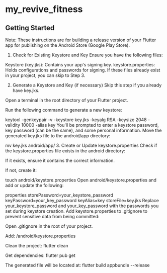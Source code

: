 # my_revive_fitness

## Getting Started
Note: These instructions are for building a release version of your Flutter app for publishing on the Android Store (Google Play Store).
1. Check for Existing Keystore and Key
   Ensure you have the following files:

Keystore (key.jks): Contains your app's signing key.
keystore.properties: Holds configurations and passwords for signing.
If these files already exist in your project, you can skip to Step 3.

2. Generate a Keystore and Key (if necessary)
   Skip this step if you already have key.jks.

Open a terminal in the root directory of your Flutter project.

Run the following command to generate a new keystore:

keytool -genkeypair -v -keystore key.jks -keyalg RSA -keysize 2048 -validity 10000 -alias key
You'll be prompted to enter a keystore password, key password (can be the same), and some personal information.
Move the generated key.jks file to the android/app directory:

mv key.jks android/app/
3. Create or Update keystore.properties
   Check if the keystore.properties file exists in the android directory:

If it exists, ensure it contains the correct information.

If not, create it:

touch android/keystore.properties
Open android/keystore.properties and add or update the following:

properties
storePassword=your_keystore_password
keyPassword=your_key_password
keyAlias=key
storeFile=key.jks
Replace your_keystore_password and your_key_password with the passwords you set during keystore creation.
Add keystore.properties to .gitignore to prevent sensitive data from being committed:

Open .gitignore in the root of your project.

Add:
/android/keystore.properties

Clean the project:
flutter clean

Get dependencies:
flutter pub get

The generated file will be located at:
flutter build appbundle --release